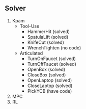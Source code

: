## Solver
1. Kpam
   - Tool-Use
     - HammerHit (solved)
     - SpatulaLift (solved)
     - KnifeCut (solved)
     - WrenchTighten (no code)
   - Articulated
     - TurnOnFaucet (solved)
     - TurnOffFaucet (solved)
     - OpenBox (solved)
     - CloseBox (solved)
     - OpenLaptop (solved)
     - CloseLaptop (solved)
     - PickYCB (have code)
2. MPC
3. RL